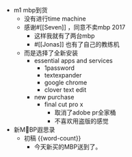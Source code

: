 - m1 mbp到货
    - 没有进行time machine
    - 感谢#[[Seven]] ，同意不卖mbp 2017
        - 这样我就有了两台mbp
        - #[[Jonas]] 也有了自己的教练机
    - 而是选择了全新安装
        - essential apps and services
            - 1password
            - textexpander
            - google chrome
            - clover text edit
        - new purchase
            - final cut pro x
                - 取消了adobe pr全家桶
                - 不喜欢用盗版的感觉
- 新MBP遐思录
    - 初稿 {{word-count}} 
        - 今天新买的MBP送到了。
